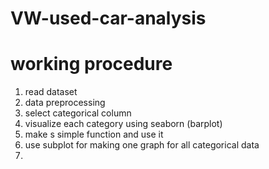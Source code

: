 # VW-used-car-analysis
# working procedure
1. read dataset
2. data preprocessing
3. select categorical column
4. visualize each category using seaborn (barplot)
5. make s simple function and use it
6. use subplot for making one graph for all categorical data
7. 
